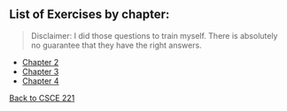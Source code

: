 ## List of Exercises by chapter:

> Disclaimer: I did those questions to train myself. There is absolutely no guarantee that they have the right answers. 


- [Chapter 2](./chapter2.md)
- [Chapter 3](./chapter3.md)
- [Chapter 4](./chapter4.md)

[Back to CSCE 221](../README.md)